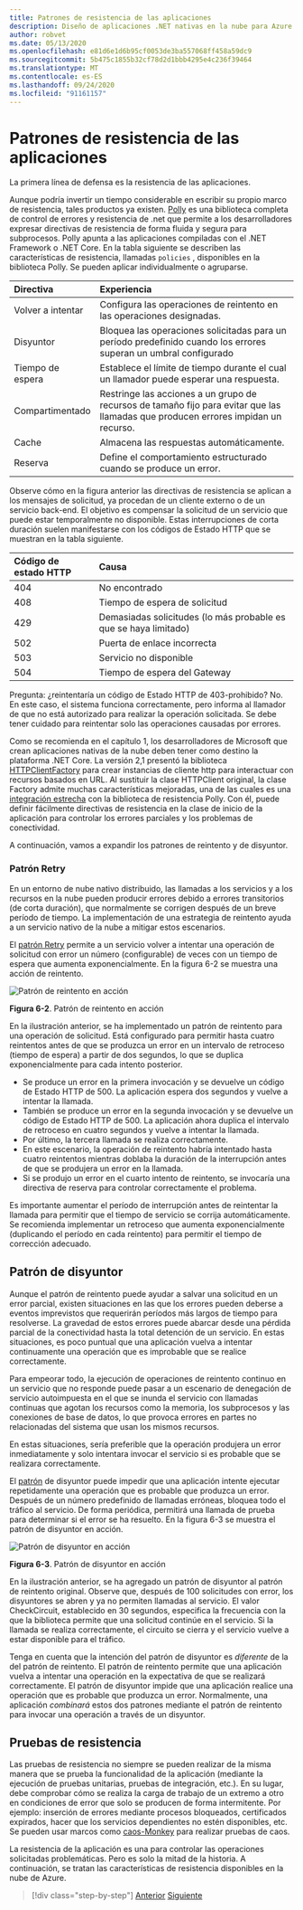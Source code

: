 ```yaml
---
title: Patrones de resistencia de las aplicaciones
description: Diseño de aplicaciones .NET nativas en la nube para Azure | Patrones de resistencia de aplicaciones
author: robvet
ms.date: 05/13/2020
ms.openlocfilehash: e81d6e1d6b95cf0053de3ba557068ff458a59dc9
ms.sourcegitcommit: 5b475c1855b32cf78d2d1bbb4295e4c236f39464
ms.translationtype: MT
ms.contentlocale: es-ES
ms.lasthandoff: 09/24/2020
ms.locfileid: "91161157"
---
```

# <a name="application-resiliency-patterns"></a>Patrones de resistencia de las aplicaciones

La primera línea de defensa es la resistencia de las aplicaciones.

Aunque podría invertir un tiempo considerable en escribir su propio marco de resistencia, tales productos ya existen. [Polly](http://www.thepollyproject.org/) es una biblioteca completa de control de errores y resistencia de .net que permite a los desarrolladores expresar directivas de resistencia de forma fluida y segura para subprocesos. Polly apunta a las aplicaciones compiladas con el .NET Framework o .NET Core. En la tabla siguiente se describen las características de resistencia, llamadas `policies` , disponibles en la biblioteca Polly. Se pueden aplicar individualmente o agruparse.

| Directiva | Experiencia |
| :-------- | :-------- |
| Volver a intentar | Configura las operaciones de reintento en las operaciones designadas. |
| Disyuntor | Bloquea las operaciones solicitadas para un período predefinido cuando los errores superan un umbral configurado |
| Tiempo de espera | Establece el límite de tiempo durante el cual un llamador puede esperar una respuesta. |
| Compartimentado | Restringe las acciones a un grupo de recursos de tamaño fijo para evitar que las llamadas que producen errores impidan un recurso. |
| Cache | Almacena las respuestas automáticamente. |
| Reserva | Define el comportamiento estructurado cuando se produce un error. |

Observe cómo en la figura anterior las directivas de resistencia se aplican a los mensajes de solicitud, ya procedan de un cliente externo o de un servicio back-end. El objetivo es compensar la solicitud de un servicio que puede estar temporalmente no disponible. Estas interrupciones de corta duración suelen manifestarse con los códigos de Estado HTTP que se muestran en la tabla siguiente.

| Código de estado HTTP| Causa |
| :-------- | :-------- |
| 404 | No encontrado |
| 408 | Tiempo de espera de solicitud |
| 429 | Demasiadas solicitudes (lo más probable es que se haya limitado) |
| 502 | Puerta de enlace incorrecta |
| 503 | Servicio no disponible |
| 504 | Tiempo de espera del Gateway |

Pregunta: ¿reintentaría un código de Estado HTTP de 403-prohibido? No. En este caso, el sistema funciona correctamente, pero informa al llamador de que no está autorizado para realizar la operación solicitada. Se debe tener cuidado para reintentar solo las operaciones causadas por errores.

Como se recomienda en el capítulo 1, los desarrolladores de Microsoft que crean aplicaciones nativas de la nube deben tener como destino la plataforma .NET Core. La versión 2,1 presentó la biblioteca [HTTPClientFactory](https://www.stevejgordon.co.uk/introduction-to-httpclientfactory-aspnetcore) para crear instancias de cliente http para interactuar con recursos basados en URL. Al sustituir la clase HTTPClient original, la clase Factory admite muchas características mejoradas, una de las cuales es una [integración estrecha](../microservices/implement-resilient-applications/implement-http-call-retries-exponential-backoff-polly.md) con la biblioteca de resistencia Polly. Con él, puede definir fácilmente directivas de resistencia en la clase de inicio de la aplicación para controlar los errores parciales y los problemas de conectividad.

A continuación, vamos a expandir los patrones de reintento y de disyuntor.

### <a name="retry-pattern"></a>Patrón Retry

En un entorno de nube nativo distribuido, las llamadas a los servicios y a los recursos en la nube pueden producir errores debido a errores transitorios (de corta duración), que normalmente se corrigen después de un breve período de tiempo. La implementación de una estrategia de reintento ayuda a un servicio nativo de la nube a mitigar estos escenarios.

El [patrón Retry](/azure/architecture/patterns/retry) permite a un servicio volver a intentar una operación de solicitud con error un número (configurable) de veces con un tiempo de espera que aumenta exponencialmente. En la figura 6-2 se muestra una acción de reintento.

![Patrón de reintento en acción](./media/retry-pattern.png)

**Figura 6-2**. Patrón de reintento en acción

En la ilustración anterior, se ha implementado un patrón de reintento para una operación de solicitud. Está configurado para permitir hasta cuatro reintentos antes de que se produzca un error en un intervalo de retroceso (tiempo de espera) a partir de dos segundos, lo que se duplica exponencialmente para cada intento posterior.

- Se produce un error en la primera invocación y se devuelve un código de Estado HTTP de 500. La aplicación espera dos segundos y vuelve a intentar la llamada.
- También se produce un error en la segunda invocación y se devuelve un código de Estado HTTP de 500. La aplicación ahora duplica el intervalo de retroceso en cuatro segundos y vuelve a intentar la llamada.
- Por último, la tercera llamada se realiza correctamente.
- En este escenario, la operación de reintento habría intentado hasta cuatro reintentos mientras doblaba la duración de la interrupción antes de que se produjera un error en la llamada.
- Si se produjo un error en el cuarto intento de reintento, se invocaría una directiva de reserva para controlar correctamente el problema.

Es importante aumentar el período de interrupción antes de reintentar la llamada para permitir que el tiempo de servicio se corrija automáticamente. Se recomienda implementar un retroceso que aumenta exponencialmente (duplicando el período en cada reintento) para permitir el tiempo de corrección adecuado.

## <a name="circuit-breaker-pattern"></a>Patrón de disyuntor

Aunque el patrón de reintento puede ayudar a salvar una solicitud en un error parcial, existen situaciones en las que los errores pueden deberse a eventos imprevistos que requerirán períodos más largos de tiempo para resolverse. La gravedad de estos errores puede abarcar desde una pérdida parcial de la conectividad hasta la total detención de un servicio. En estas situaciones, es poco puntual que una aplicación vuelva a intentar continuamente una operación que es improbable que se realice correctamente.

Para empeorar todo, la ejecución de operaciones de reintento continuo en un servicio que no responde puede pasar a un escenario de denegación de servicio autoimpuesta en el que se inunda el servicio con llamadas continuas que agotan los recursos como la memoria, los subprocesos y las conexiones de base de datos, lo que provoca errores en partes no relacionadas del sistema que usan los mismos recursos.

En estas situaciones, sería preferible que la operación produjera un error inmediatamente y solo intentara invocar el servicio si es probable que se realizara correctamente.

El [patrón](/azure/architecture/patterns/circuit-breaker) de disyuntor puede impedir que una aplicación intente ejecutar repetidamente una operación que es probable que produzca un error. Después de un número predefinido de llamadas erróneas, bloquea todo el tráfico al servicio. De forma periódica, permitirá una llamada de prueba para determinar si el error se ha resuelto. En la figura 6-3 se muestra el patrón de disyuntor en acción.

![Patrón de disyuntor en acción](./media/circuit-breaker-pattern.png)

**Figura 6-3**. Patrón de disyuntor en acción

En la ilustración anterior, se ha agregado un patrón de disyuntor al patrón de reintento original. Observe que, después de 100 solicitudes con error, los disyuntores se abren y ya no permiten llamadas al servicio. El valor CheckCircuit, establecido en 30 segundos, especifica la frecuencia con la que la biblioteca permite que una solicitud continúe en el servicio. Si la llamada se realiza correctamente, el circuito se cierra y el servicio vuelve a estar disponible para el tráfico.

Tenga en cuenta que la intención del patrón de disyuntor es *diferente* de la del patrón de reintento. El patrón de reintento permite que una aplicación vuelva a intentar una operación en la expectativa de que se realizará correctamente. El patrón de disyuntor impide que una aplicación realice una operación que es probable que produzca un error. Normalmente, una aplicación *combinará* estos dos patrones mediante el patrón de reintento para invocar una operación a través de un disyuntor.

## <a name="testing-for-resiliency"></a>Pruebas de resistencia

Las pruebas de resistencia no siempre se pueden realizar de la misma manera que se prueba la funcionalidad de la aplicación (mediante la ejecución de pruebas unitarias, pruebas de integración, etc.). En su lugar, debe comprobar cómo se realiza la carga de trabajo de un extremo a otro en condiciones de error que solo se producen de forma intermitente. Por ejemplo: inserción de errores mediante procesos bloqueados, certificados expirados, hacer que los servicios dependientes no estén disponibles, etc. Se pueden usar marcos como [caos-Monkey](https://github.com/Netflix/chaosmonkey) para realizar pruebas de caos.

La resistencia de la aplicación es una para controlar las operaciones solicitadas problemáticas. Pero es solo la mitad de la historia. A continuación, se tratan las características de resistencia disponibles en la nube de Azure.

>[!div class="step-by-step"]
>[Anterior](resiliency.md)
>[Siguiente](infrastructure-resiliency-azure.md)
